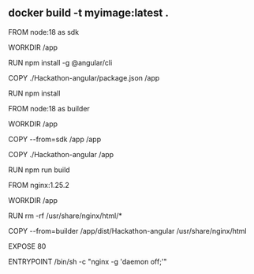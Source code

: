 

## docker build -t myimage:latest .


FROM node:18 as sdk

WORKDIR /app

RUN  npm install -g @angular/cli

COPY ./Hackathon-angular/package.json /app

RUN npm install

FROM node:18 as builder

WORKDIR /app

COPY --from=sdk /app /app

COPY ./Hackathon-angular /app

RUN npm run build

FROM nginx:1.25.2

WORKDIR /app

RUN rm -rf /usr/share/nginx/html/*

COPY --from=builder /app/dist/Hackathon-angular /usr/share/nginx/html

EXPOSE 80

ENTRYPOINT /bin/sh -c "nginx -g 'daemon off;'"
